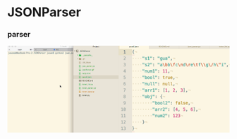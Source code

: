 # JSONParser

### parser

![parser](https://github.com/Jasonchang6435/JSONParser/blob/master/jsonParser.gif)
